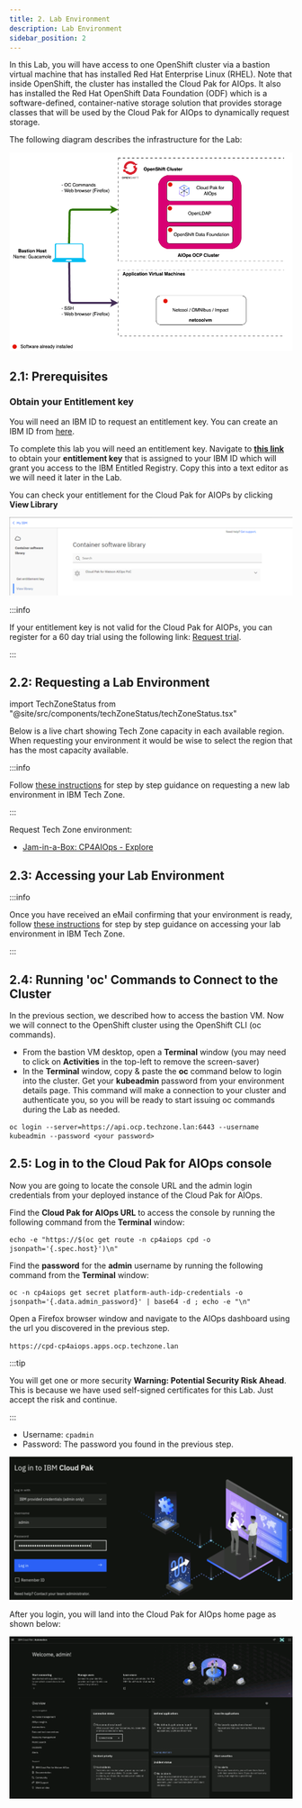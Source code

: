```yaml
---
title: 2. Lab Environment
description: Lab Environment
sidebar_position: 2
---
```


In this Lab, you will have access to one OpenShift cluster via a bastion virtual
machine that has installed Red Hat Enterprise Linux (RHEL). Note that inside
OpenShift, the cluster has installed the Cloud Pak for AIOps. It also has
installed the Red Hat OpenShift Data Foundation (ODF) which is a
software-defined, container-native storage solution that provides storage
classes that will be used by the Cloud Pak for AIOps to dynamically request
storage.

The following diagram describes the infrastructure for the Lab:

![](images/architecture.png)

## 2.1: Prerequisites

### Obtain your Entitlement key

You will need an IBM ID to request an entitlement key. You can create an IBM ID
from [here](https://www.ibm.com/account/reg/us-en/signup?formid=urx-19776).

To complete this lab you will need an entitlement key. Navigate to
[**this link**](https://myibm.ibm.com/products-services/containerlibrary) to
obtain your **entitlement key** that is assigned to your IBM ID which will grant
you access to the IBM Entitled Registry. Copy this into a text editor as we will
need it later in the Lab.

You can check your entitlement for the Cloud Pak for AIOPs by clicking **View
Library**

![](images/entitlement_check.png)

:::info

If your entitlement key is not valid for the Cloud Pak for AIOPs, you can
register for a 60 day trial using the following link:
[Request trial](https://www.ibm.com/account/reg/us-en/login?formid=urx-51074).

:::

## 2.2: Requesting a Lab Environment

import TechZoneStatus from "@site/src/components/techZoneStatus/techZoneStatus.tsx"

Below is a live chart showing Tech Zone capacity in each available region. When
requesting your environment it would be wise to select the region that has the
most capacity available.

<TechZoneStatus />

:::info

Follow
[these instructions](/waiops-tech-jam/labs/jam-in-a-box/#requesting-a-lab-environment)
for step by step guidance on requesting a new lab environment in IBM Tech Zone.

:::

Request Tech Zone environment:

- [Jam-in-a-Box: CP4AIOps - Explore](https://techzone.ibm.com/my/reservations/create/64c2a0166c515100179d63e2)

## 2.3: Accessing your Lab Environment

:::info

Once you have received an eMail confirming that your environment is ready,
follow
[these instructions](/waiops-tech-jam/labs/jam-in-a-box/#accessing-a-lab-environment)
for step by step guidance on accessing your lab environment in IBM Tech Zone.

:::

## 2.4: Running 'oc' Commands to Connect to the Cluster

In the previous section, we described how to access the bastion VM. Now we will
connect to the OpenShift cluster using the OpenShift CLI (oc commands).

- From the bastion VM desktop, open a **Terminal** window (you may need to click
  on **Activities** in the top-left to remove the screen-saver)
- In the **Terminal** window, copy & paste the **oc** command below to login
  into the cluster. Get your **kubeadmin** password from your environment
  details page. This command will make a connection to your cluster and
  authenticate you, so you will be ready to start issuing oc commands during the
  Lab as needed.

```
oc login --server=https://api.ocp.techzone.lan:6443 --username kubeadmin --password <your password>
```

## 2.5: Log in to the Cloud Pak for AIOps console

Now you are going to locate the console URL and the admin login credentials from
your deployed instance of the Cloud Pak for AIOps.

Find the **Cloud Pak for AIOps URL** to access the console by running the
following command from the **Terminal** window:

```
echo -e "https://$(oc get route -n cp4aiops cpd -o jsonpath='{.spec.host}')\n"
```

Find the **password** for the **admin** username by running the following
command from the **Terminal** window:

```
oc -n cp4aiops get secret platform-auth-idp-credentials -o jsonpath='{.data.admin_password}' | base64 -d ; echo -e "\n"
```

Open a Firefox browser window and navigate to the AIOps dashboard using the url
you discovered in the previous step.

`https://cpd-cp4aiops.apps.ocp.techzone.lan`

:::tip

You will get one or more security **Warning: Potential Security Risk Ahead**.
This is because we have used self-signed certificates for this Lab. Just accept
the risk and continue.

:::

- Username: `cpadmin`
- Password: The password you found in the previous step.

![](images/login.png)

After you login, you will land into the Cloud Pak for AIOps home page as shown
below:

![](images/home-page.png)
